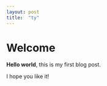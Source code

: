 ```yaml
---
layout: post
title:  "ty"
---
```


# Welcome

**Hello world**, this is my first blog post.

I hope you like it!
